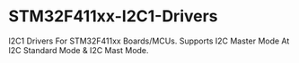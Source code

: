 # STM32F411xx-I2C1-Drivers
I2C1 Drivers For STM32F411xx Boards/MCUs.
Supports I2C Master Mode At I2C Standard Mode & I2C Mast Mode.
